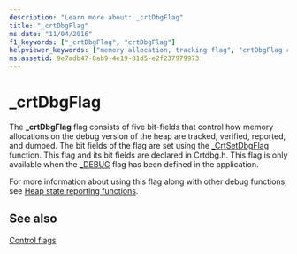 ```yaml
---
description: "Learn more about: _crtDbgFlag"
title: "_crtDbgFlag"
ms.date: "11/04/2016"
f1_keywords: ["_crtDbgFlag", "crtDbgFlag"]
helpviewer_keywords: ["memory allocation, tracking flag", "crtDbgFlag constant", "_crtDbgFlag constant", "debug heap, tracking memory on", "debug heap, control flags", "enable memory allocation tracking flag", "memory, tracking on the debug heap"]
ms.assetid: 9e7adb47-8ab9-4e19-81d5-e2f237979973
---
```

# _crtDbgFlag

The **_crtDbgFlag** flag consists of five bit-fields that control how memory allocations on the debug version of the heap are tracked, verified, reported, and dumped. The bit fields of the flag are set using the [_CrtSetDbgFlag](./reference/crtsetdbgflag.md) function. This flag and its bit fields are declared in Crtdbg.h. This flag is only available when the [_DEBUG](./debug.md) flag has been defined in the application.

For more information about using this flag along with other debug functions, see [Heap state reporting functions](/visualstudio/debugger/crt-debug-heap-details).

## See also

[Control flags](./control-flags.md)
